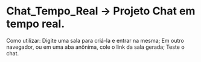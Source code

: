 # Chat_Tempo_Real -> Projeto Chat em tempo real.

Como utilizar: Digite uma sala para criá-la e entrar na mesma;
Em outro navegador, ou em uma aba anônima, cole o link da sala gerada;
Teste o chat.
